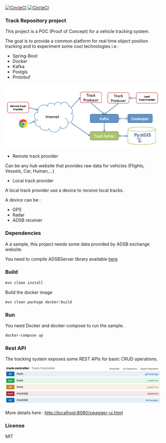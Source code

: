 [![CircleCI](https://circleci.com/gh/nouhouari/adsbserver/tree/master.svg?style=shield&circle-token=61e7f8d1d2eb2b69170d6ff4c2f9a43ec9a32797)](https://circleci.com/gh/nouhouari/adsbserver/tree/master)
[![CircleCI](https://circleci.com/gh/nouhouari/trackrepository/tree/master.svg?style=svg&circle-token=61e7f8d1d2eb2b69170d6ff4c2f9a43ec9a32797)](https://circleci.com/gh/nouhouari/trackrepository/tree/master)

### Track Repository project

This project is a POC (Proof of Concept) for a vehicle tracking system.

The goal is to provide a common platform for real time object position tracking
and to experiment some cool technologies i.e :

 * Spring-Boot
 * Docker
 * Kafka
 * Postgis
 * Protobuf 

![Architecture](images/architecture.png)

* Remote track provider

Can be any _hub_ website that provides raw data for vehicles (Flights, Vessels, Car, Human,...)

* Local track provider

A local track provider use a device to receive local tracks.

A device can be :
  * GPS
  * Radar
  * ADSB receiver
  
### Dependencies

A a sample, this project needs some data provided by ADSB exchange website.

You need to compile ADSBServer library available [here](https://github.com/nouhouari/adsbserver)
   

### Build

```bash
mvn clean install
```

Build the docker image
```bash
mvn clean package docker:build
```

### Run

You need Docker and docker-compose to run the sample.

```bash
docker-compose up
```

### Rest API

The tracking system exposes some REST APIs for basic CRUD operations.

![Rest API](images/restApi.png)

More details here : [http://localhost:8080/swagger-ui.html](http://localhost:8080/swagger-ui.html)

### License

MIT
